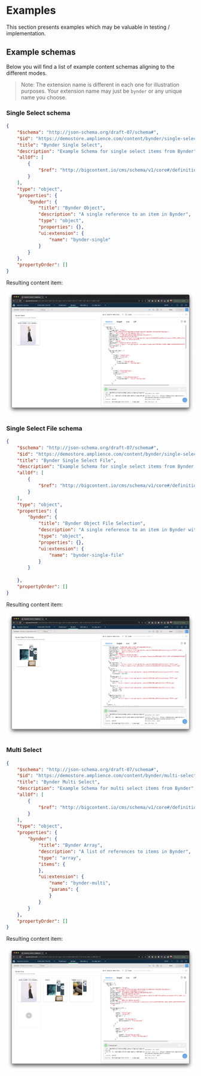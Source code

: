 # Examples

This section presents examples which may be valuable in testing / implementation.

## Example schemas 
Below you will find a list of example content schemas aligning to the different modes.

> Note: The extension name is different in each one for illustration purposes. Your extension name may just be `bynder` or any unique name you choose.

### Single Select schema

```json
{
	"$schema": "http://json-schema.org/draft-07/schema#",
	"$id": "https://demostore.amplience.com/content/bynder/single-select",
	"title": "Bynder Single Select",
	"description": "Example Schema for single select items from Bynder",
	"allOf": [
		{
			"$ref": "http://bigcontent.io/cms/schema/v1/core#/definitions/content"
		}
	],
	"type": "object",
	"properties": {
		"bynder": {
			"title": "Bynder Object",
			"description": "A single reference to an item in Bynder",
			"type": "object",
			"properties": {},
			"ui:extension": {
				"name": "bynder-single"
			}
		}
	},
	"propertyOrder": []
}
```

Resulting content item:

![Bynder Single Select](./../media/bynder-single-select-content.png)

### Single Select File schema

```json
{
	"$schema": "http://json-schema.org/draft-07/schema#",
	"$id": "https://demostore.amplience.com/content/bynder/single-select-file",
	"title": "Bynder Single Select File",
	"description": "Example Schema for single select items from Bynder with file selection",
	"allOf": [
		{
			"$ref": "http://bigcontent.io/cms/schema/v1/core#/definitions/content"
		}
	],
	"type": "object",
	"properties": {
		"bynder": {
			"title": "Bynder Object File Selection",
			"description": "A single reference to an item in Bynder with file selection",
			"type": "object",
			"properties": {},
			"ui:extension": {
				"name": "bynder-single-file"
			}
		}
		
	},
	"propertyOrder": []
}
```

Resulting content item:

![Bynder Single Select File](./../media/bynder-single-select-file-content.png)

### Multi Select

```json
{
	"$schema": "http://json-schema.org/draft-07/schema#",
	"$id": "https://demostore.amplience.com/content/bynder/multi-select",
	"title": "Bynder Multi Select",
	"description": "Example Schema for multi select items from Bynder",
	"allOf": [
		{
			"$ref": "http://bigcontent.io/cms/schema/v1/core#/definitions/content"
		}
	],
	"type": "object",
	"properties": {
		"bynder": {
			"title": "Bynder Array",
			"description": "A list of references to items in Bynder",
			"type": "array",
			"items": {
			},
			"ui:extension": {
                "name": "bynder-multi",
                "params": {
                }
            }
		}
	},
	"propertyOrder": []
}
```

Resulting content item:

![Bynder Multi Select](./../media/bynder-multi-select-content.png)